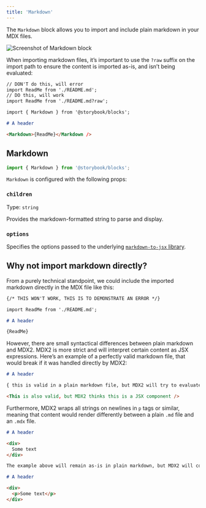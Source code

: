 ```yaml
---
title: 'Markdown'
---
```


The `Markdown` block allows you to import and include plain markdown in your MDX files.

![Screenshot of Markdown block](TK)

When importing markdown files, it’s important to use the `?raw` suffix on the import path to ensure the content is imported as-is, and isn’t being evaluated:

<!-- prettier-ignore-start -->
```md
// DON'T do this, will error
import ReadMe from './README.md';
// DO this, will work
import ReadMe from './README.md?raw';

import { Markdown } from '@storybook/blocks';

# A header 

<Markdown>{ReadMe}</Markdown />
```
<!-- prettier-ignore-end -->

## Markdown

```js
import { Markdown } from '@storybook/blocks';
```

`Markdown` is configured with the following props:

### `children`

Type: `string`

Provides the markdown-formatted string to parse and display.

### `options`

Specifies the options passed to the underlying [`markdown-to-jsx` library](https://github.com/probablyup/markdown-to-jsx/blob/main/README.md).

## Why not import markdown directly?

From a purely technical standpoint, we could include the imported markdown directly in the MDX file like this:

<!-- prettier-ignore-start -->
```md
{/* THIS WON'T WORK, THIS IS TO DEMONSTRATE AN ERROR */}

import ReadMe from './README.md';

# A header 

{ReadMe}
```
<!-- prettier-ignore-end -->

However, there are small syntactical differences between plain markdown and MDX2. MDX2 is more strict and will interpret certain content as JSX expressions. Here’s an example of a perfectly valid markdown file, that would break if it was handled directly by MDX2:

<!-- prettier-ignore-start -->
```md
# A header

{ this is valid in a plain markdown file, but MDX2 will try to evaluate this as an expression }

<This is also valid, but MDX2 thinks this is a JSX component />
```
<!-- prettier-ignore-end -->

Furthermore, MDX2 wraps all strings on newlines in `p` tags or similar, meaning that content would render differently between a plain `.md` file and an `.mdx` file.

<!-- prettier-ignore-start -->
```md
# A header

<div>
  Some text
</div>

The example above will remain as-is in plain markdown, but MDX2 will compile it to:

# A header

<div>
  <p>Some text</p>
</div>
```
<!-- prettier-ignore-end -->
